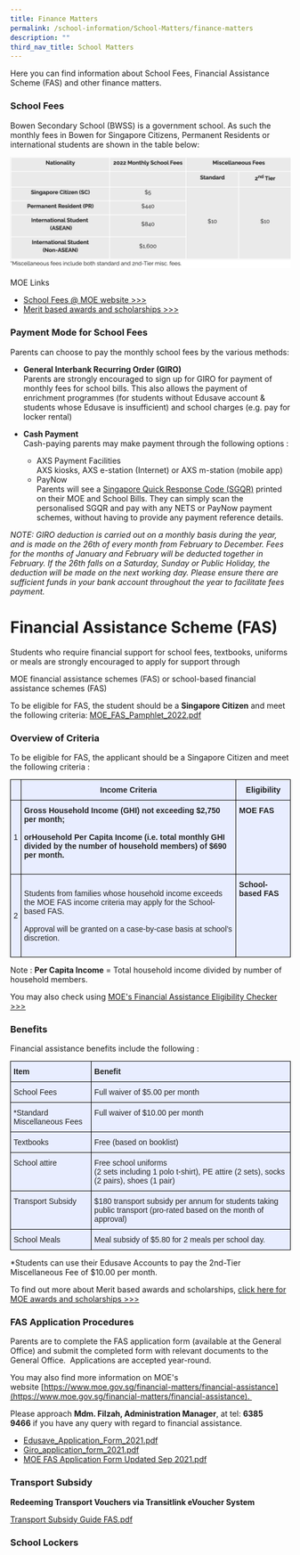 ```yaml
---
title: Finance Matters
permalink: /school-information/School-Matters/finance-matters
description: ""
third_nav_title: School Matters
---
```

Here you can find information about School Fees, Financial Assistance Scheme (FAS) and other finance matters.  
  

### School Fees

Bowen Secondary School (BWSS) is a government school. As such the monthly fees in Bowen for Singapore Citizens, Permanent Residents or international students are shown in the table below:

![](/images/school%20fees.png)

MOE Links  
* [School Fees @ MOE website >>>](https://www.moe.gov.sg/financial-matters/fees)   
* [Merit based awards and scholarships >>>](https://www.google.com/url?q=https%3A%2F%2Fwww.moe.gov.sg%2Ffinancial-matters%2Fawards-scholarships&sa=D&sntz=1&usg=AFQjCNEsIwWKSrQSXjk3_oiRvC63swkjcg)

### Payment Mode for School Fees

Parents can choose to pay the monthly school fees by the various methods:  
  

*   **General Interbank Recurring Order (GIRO)**  <br>
Parents are strongly encouraged to sign up for GIRO for payment of monthly fees for school bills. This also allows the payment of enrichment programmes (for students without Edusave account & students whose Edusave is insufficient) and school charges (e.g. pay for locker rental)  
   
*   **Cash Payment**  <br>
Cash-paying parents may make payment through the following options :

	*   AXS Payment Facilities  <br>
	AXS kiosks, AXS e-station (Internet) or AXS m-station (mobile app)
	*   PayNow  
    Parents will see a [Singapore Quick Response Code (SGQR)](https://www.mas.gov.sg/development/e-payments/sgqr) printed on their MOE and School Bills. They can simply scan the personalised SGQR and pay with any NETS or PayNow payment schemes, without having to provide any payment reference details.
		
_NOTE: GIRO deduction is carried out on a monthly basis during the year, and is made on the 26th of every month from February to December. Fees for the months of January and February will be deducted together in February. If the 26th falls on a Saturday, Sunday or Public Holiday, the deduction will be made on the next working day. Please ensure there are sufficient funds in your bank account throughout the year to facilitate fees payment._

# Financial Assistance Scheme (FAS)

Students who require financial support for school fees, textbooks, uniforms or meals are strongly encouraged to apply for support through  
  
MOE financial assistance schemes (FAS) or school-based financial assistance schemes (FAS)

To be eligible for FAS, the student should be a **Singapore Citizen** and meet the following criteria:
[MOE_FAS_Pamphlet_2022.pdf](/files/MOE_FAS_Pamphlet_2022.pdf)

### Overview of Criteria

To be eligible for FAS, the applicant should be a Singapore Citizen and meet the following criteria :

<style type="text/css">
.tg  {border-collapse:collapse;border-spacing:0;}
.tg td{border-color:black;border-style:solid;border-width:1px;font-family:Arial, sans-serif;font-size:14px;
  overflow:hidden;padding:10px 5px;word-break:normal;}
.tg th{border-color:black;border-style:solid;border-width:1px;font-family:Arial, sans-serif;font-size:14px;
  font-weight:normal;overflow:hidden;padding:10px 5px;word-break:normal;}
.tg .tg-vqm8{background-color:#E8EDFF;color:#222;text-align:left;vertical-align:top}
.tg .tg-mbkz{background-color:#E8EDFF;color:#222;font-weight:bold;text-align:center;vertical-align:top}
.tg .tg-22b2{background-color:#E8EDFF;color:#222;text-align:center;vertical-align:middle}
.tg .tg-u05r{background-color:#E8EDFF;color:#222;font-weight:bold;text-align:left;vertical-align:top}
.tg .tg-v4cs{background-color:#e8edff;text-align:center;vertical-align:top}
</style>
<table class="tg">
<thead>
  <tr>
    <th class="tg-u05r"></th>
    <th class="tg-mbkz">Income Criteria</th>
    <th class="tg-v4cs"><span style="font-weight:bold">Eligibility</span></th>
  </tr>
</thead>
<tbody>
  <tr>
    <td class="tg-22b2"><span style="color:#222">1</span></td>
    <td class="tg-u05r">Gross Household Income (GHI) <span style="color:#222">not exceeding</span> $2,750 <span style="color:#222">per month;</span><br><br>orHousehold Per Capita Income <span style="color:#222">(i.e. total monthly GHI divided by the number of household members) of</span> $690 <span style="color:#222">per month.</span><br><br></td>
    <td class="tg-u05r">MOE FAS</td>
  </tr>
  <tr>
    <td class="tg-22b2"><span style="color:#222">2</span></td>
    <td class="tg-vqm8"><br>Students from families whose household income exceeds the MOE FAS income criteria may apply for the School-based FAS.<br><br>Approval will be granted on a case-by-case basis at school’s discretion.<br><br></td>
    <td class="tg-u05r">School-based FAS</td>
  </tr>
</tbody>
</table>

Note : **Per Capita Income** \= Total household income divided by number of household members.

You may also check using [MOE's Financial Assistance Eligibility Checker >>>](https://www.moe.gov.sg/financial-matters/financial-assistance)

### Benefits

Financial assistance benefits include the following :

<style type="text/css">
.tg  {border-collapse:collapse;border-spacing:0;}
.tg td{border-color:black;border-style:solid;border-width:1px;font-family:Arial, sans-serif;font-size:14px;
  overflow:hidden;padding:10px 5px;word-break:normal;}
.tg th{border-color:black;border-style:solid;border-width:1px;font-family:Arial, sans-serif;font-size:14px;
  font-weight:normal;overflow:hidden;padding:10px 5px;word-break:normal;}
.tg .tg-vqm8{background-color:#E8EDFF;color:#222;text-align:left;vertical-align:top}
.tg .tg-u05r{background-color:#E8EDFF;color:#222;font-weight:bold;text-align:left;vertical-align:top}
.tg .tg-lr6o{background-color:#E8EDFF;color:#222;text-align:left;vertical-align:middle}
</style>
<table class="tg">
<thead>
  <tr>
    <th class="tg-u05r">Item</th>
    <th class="tg-u05r">Benefit</th>
  </tr>
</thead>
<tbody>
  <tr>
    <td class="tg-vqm8">School Fees</td>
    <td class="tg-vqm8">Full waiver of $5.00 per month</td>
  </tr>
  <tr>
    <td class="tg-vqm8">*Standard Miscellaneous Fees </td>
    <td class="tg-vqm8">Full waiver of $10.00 per month</td>
  </tr>
  <tr>
    <td class="tg-vqm8">Textbooks</td>
    <td class="tg-vqm8">Free (based on booklist)</td>
  </tr>
  <tr>
    <td class="tg-vqm8">School attire</td>
    <td class="tg-lr6o"><span style="color:#222">Free school uniforms</span><br><span style="color:#222">(2 sets including 1 polo t-shirt), PE attire (2 sets), socks (2 pairs), shoes (1 pair)</span></td>
  </tr>
  <tr>
    <td class="tg-vqm8">Transport Subsidy</td>
    <td class="tg-vqm8">$180 transport subsidy per annum for students taking public transport (pro-rated based on the  month of approval)</td>
  </tr>
  <tr>
    <td class="tg-lr6o"><span style="color:#222"> School Meals</span></td>
    <td class="tg-lr6o"><span style="color:#222"> Meal subsidy of $5.80 for 2 meals per school day.</span></td>
  </tr>
</tbody>
</table>

\*Students can use their Edusave Accounts to pay the 2nd\-Tier Miscellaneous Fee of $10.00 per month.

To find out more about Merit based awards and scholarships, [click here for MOE awards and scholarships >>>](https://www.moe.gov.sg/financial-matters/awards-scholarships)

### FAS Application Procedures

Parents are to complete the FAS application form (available at the General Office) and submit the completed form with relevant documents to the General Office.  Applications are accepted year-round.    

You may also find more information on MOE's website [https://www.moe.gov.sg/financial-matters/financial-assistance](https://www.moe.gov.sg/financial-matters/financial-assistance).   

Please approach **Mdm. Filzah, Administration Manager**, at tel: **6385 9466** if you have any query with regard to financial assistance.

* [Edusave_Application_Form_2021.pdf](/files/Edusave_Application_Form_2021.pdf)
* [Giro_application_form_2021.pdf](/files/Giro_application_form_2021.pdf)
* [MOE FAS Application Form Updated Sep 2021.pdf](/files/MOE%20FAS%20Application%20Form%20Updated%20Sep%202021.pdf)

### Transport Subsidy

**Redeeming Transport Vouchers via Transitlink eVoucher System**

[Transport Subsidy Guide FAS.pdf](/files/Transport%20Subsidy%20Guide%20FAS.pdf)

### School Lockers
